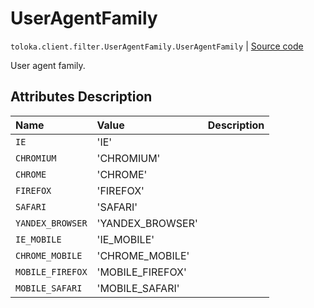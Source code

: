 # UserAgentFamily
`toloka.client.filter.UserAgentFamily.UserAgentFamily` | [Source code](https://github.com/Toloka/toloka-kit/blob/v1.0.1/src/client/filter.py#L584)

User agent family.

## Attributes Description

| Name | Value | Description |
| :------| :-----------| :----------| 
`IE`|'IE'|<p></p>
`CHROMIUM`|'CHROMIUM'|<p></p>
`CHROME`|'CHROME'|<p></p>
`FIREFOX`|'FIREFOX'|<p></p>
`SAFARI`|'SAFARI'|<p></p>
`YANDEX_BROWSER`|'YANDEX_BROWSER'|<p></p>
`IE_MOBILE`|'IE_MOBILE'|<p></p>
`CHROME_MOBILE`|'CHROME_MOBILE'|<p></p>
`MOBILE_FIREFOX`|'MOBILE_FIREFOX'|<p></p>
`MOBILE_SAFARI`|'MOBILE_SAFARI'|<p></p>
